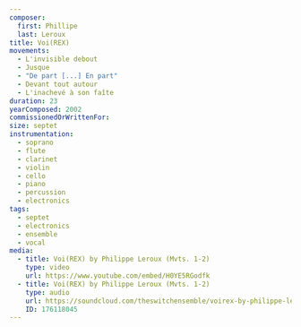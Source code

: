 ```yaml
---
composer:
  first: Phillipe
  last: Leroux
title: Voi(REX)
movements:
  - L'invisible debout
  - Jusque
  - "De part [...] En part"
  - Devant tout autour
  - L'inachevé à son faîte
duration: 23
yearComposed: 2002
commissionedOrWrittenFor:
size: septet
instrumentation:
  - soprano
  - flute
  - clarinet
  - violin
  - cello
  - piano
  - percussion
  - electronics
tags:
  - septet
  - electronics
  - ensemble
  - vocal
media:
  - title: Voi(REX) by Philippe Leroux (Mvts. 1-2)
    type: video
    url: https://www.youtube.com/embed/H0YE5RGodfk
  - title: Voi(REX) by Philippe Leroux (Mvts. 1-2)
    type: audio
    url: https://soundcloud.com/theswitchensemble/voirex-by-philippe-leroux-mvts-1-2
    ID: 176118045
---
```


